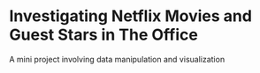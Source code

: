 # Investigating Netflix Movies and Guest Stars in The Office
 A mini project involving data manipulation and visualization

